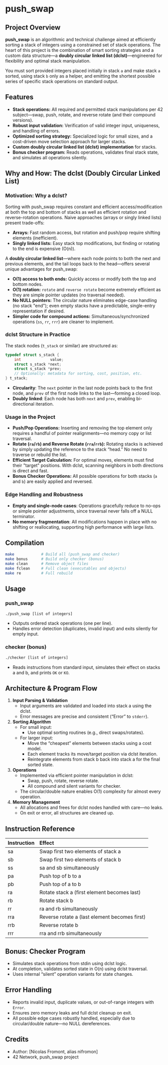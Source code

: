 # push_swap

## Project Overview

**push_swap** is an algorithmic and technical challenge aimed at efficiently sorting a stack of integers using a constrained set of stack operations. The heart of this project is the combination of smart sorting strategies and a custom data structure—a **doubly circular linked list (dclst)**—engineered for flexibility and optimal stack manipulation.

You must sort provided integers placed initially in stack `a` and make stack `a` sorted, using stack `b` only as a helper, and emitting the shortest possible series of specific stack operations on standard output.

## Features

- **Stack operations:**
All required and permitted stack manipulations per 42 subject—swap, push, rotate, and reverse rotate (and their compound versions).
- **Robust input validation:**
Verification of valid integer input, uniqueness, and handling of errors.
- **Optimized sorting strategy:**
Specialized logic for small sizes, and a cost-driven move selection approach for larger stacks.
- **Custom doubly circular linked list (dclst) implementation** for stacks.
- **Bonus checker program:**
Reads operations, validates final stack state, and simulates all operations silently.


## Why and How: The dclst (Doubly Circular Linked List)

### **Motivation: Why a dclst?**

Sorting with push_swap requires constant and efficient access/modification at both the top and bottom of stacks as well as efficient rotation and reverse-rotation operations. Naive approaches (arrays or singly linked lists) present trade-offs:

- **Arrays:**
Fast random access, but rotation and push/pop require shifting elements (inefficient).
- **Singly linked lists:**
Easy stack top modifications, but finding or rotating to the end is expensive (O(n)).

A **doubly circular linked list**—where each node points to both the next and previous elements, and the tail loops back to the head—offers several unique advantages for push_swap:

- **O(1) access to both ends:** Quickly access or modify both the top and bottom nodes.
- **O(1) rotation:** `rotate` and `reverse rotate` become extremely efficient as they are simple pointer updates (no traversal needed).
- **No NULL pointers:** The circular nature eliminates edge-case handling (no stack "end"); even empty stacks have a predictable, single-entry representation if desired.
- **Simpler code for compound actions:** Simultaneous/synchronized operations (`ss`, `rr`, `rrr`) are cleaner to implement.


### **dclst Structure in Practice**

The stack nodes (`t_stack` or similar) are structured as:

```c
typedef struct s_stack {
    int             value;
    struct s_stack *next;
    struct s_stack *prev;
    // Optionally: metadata for sorting, cost, position, etc.
} t_stack;
```

- **Circularity**: The `next` pointer in the last node points back to the first node, and `prev` of the first node links to the last—forming a closed loop.
- **Doubly linked**: Each node has both `next` and `prev`, enabling bi-directional iteration.

### **Usage in the Project**

- **Push/Pop Operations:**
Inserting and removing the top element only requires a handful of pointer realignments—no memory copy or list traversal.
- **Rotate (`ra`/`rb`) and Reverse Rotate (`rra`/`rrb`):**
Rotating stacks is achieved by simply updating the reference to the stack “head.” No need to traverse or rebuild the list.
- **Efficient Target Calculation:**
For optimal moves, elements must find their "target" positions. With dclst, scanning neighbors in both directions is direct and fast.
- **Bonus Checker Operations:**
All possible operations for both stacks (`a` and `b`) are easily applied and reversed.


### **Edge Handling and Robustness**

- **Empty and single-node cases**:
Operations gracefully reduce to no-ops or simple pointer adjustments, since traversal never falls off a NULL terminator.
- **No memory fragmentation**:
All modifications happen in place with no shifting or reallocating, supporting high performance with large lists.


## Compilation

```bash
make            # Build all (push_swap and checker)
make bonus      # Build only checker (bonus)
make clean      # Remove object files
make fclean     # Full clean (executables and objects)
make re         # Full rebuild
```


## Usage

### push_swap

```bash
./push_swap [list of integers]
```

- Outputs ordered stack operations (one per line).
- Handles error detection (duplicates, invalid input) and exits silently for empty input.


### checker (bonus)

```bash
./checker [list of integers]
```

- Reads instructions from standard input, simulates their effect on stacks a and b, and prints `OK` or `KO`.


## Architecture \& Program Flow

1. **Input Parsing \& Validation**
    - Input arguments are validated and loaded into stack a using the dclst.
    - Error messages are precise and consistent (“Error” to `stderr`).
2. **Sorting Algorithm**
    - For small input:
        - Use optimal sorting routines (e.g., direct swaps/rotates).
    - For larger input:
        - Move the “cheapest” elements between stacks using a cost model.
        - Each element tracks its move/target position via dclst iteration.
        - Reintegrate elements from stack b back into stack a for the final sorted state.
3. **Operations**
    - Implemented via efficient pointer manipulation in dclst:
        - Swap, push, rotate, reverse rotate.
        - All compound and silent variants for checker.
    - The circular/double nature enables O(1) complexity for almost every operation.
4. **Memory Management**
    - All allocations and frees for dclst nodes handled with care—no leaks.
    - On exit or error, all structures are cleaned up.

## Instruction Reference

| Instruction | Effect |
| :-- | :-- |
| sa | Swap first two elements of stack a |
| sb | Swap first two elements of stack b |
| ss | sa and sb simultaneously |
| pa | Push top of b to a |
| pb | Push top of a to b |
| ra | Rotate stack a (first element becomes last) |
| rb | Rotate stack b |
| rr | ra and rb simultaneously |
| rra | Reverse rotate a (last element becomes first) |
| rrb | Reverse rotate b |
| rrr | rra and rrb simultaneously |

## Bonus: Checker Program

- Simulates stack operations from stdin using dclst logic.
- At completion, validates sorted state in O(n) using dclst traversal.
- Uses internal “silent” operation variants for state changes.


## Error Handling

- Reports invalid input, duplicate values, or out-of-range integers with `Error`.
- Ensures zero memory leaks and full dclst cleanup on exit.
- All possible edge cases robustly handled, especially due to circular/double nature—no NULL dereferences.


## Credits

- Author: [Nicolas Fromont, alias nifromon]
- 42 Network, push_swap project

